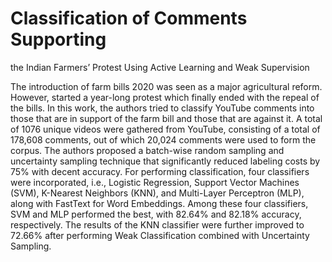 # Classification of Comments Supporting
the Indian Farmers’ Protest Using Active
Learning and Weak Supervision

The introduction of farm bills 2020 was seen as a major agricultural reform. However, started a year-long protest which finally ended with the repeal of the bills. In this work, the authors tried to classify YouTube comments into those that are in support of the farm bill and those that are against it. A total of 1076 unique videos were gathered from YouTube, consisting of a total of 178,608 comments, out of which 20,024 comments were used to form the corpus. The authors proposed a batch-wise random sampling and uncertainty sampling technique that significantly reduced labeling costs by 75\% with decent accuracy. For performing classification, four classifiers were incorporated, i.e., Logistic Regression, Support Vector Machines (SVM), K-Nearest Neighbors (KNN), and Multi-Layer Perceptron (MLP), along with FastText for Word Embeddings. Among these four classifiers, SVM and MLP performed the best, with 82.64\% and 82.18\% accuracy, respectively. The results of the KNN classifier were further improved to 72.66\% after performing Weak Classification combined with Uncertainty Sampling.
